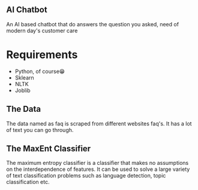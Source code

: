 ## AI Chatbot
An AI based chatbot that do answers the question you asked, need of modern day's customer care

# Requirements
-	Python, of course😁
-	Sklearn
-	NLTK
-	Joblib
	

## The Data
The data named as faq is scraped from different websites faq's. It has a lot of text you can go through.

## The MaxEnt Classifier
The maximum entropy classifier is a classifier that makes no assumptions on the interdependence of 
features. It can be used to solve a large variety of text classification problems such as language 
detection, topic classification etc.


